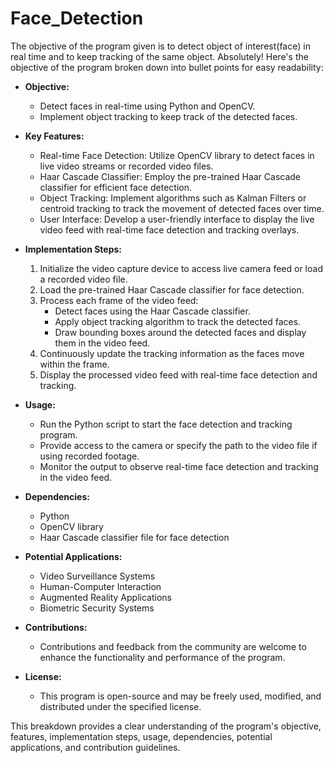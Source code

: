 # Face_Detection
The objective of the program given is to detect object of interest(face) in real time and to keep tracking of the same object.
Absolutely! Here's the objective of the program broken down into bullet points for easy readability:

- **Objective:** 
  - Detect faces in real-time using Python and OpenCV.
  - Implement object tracking to keep track of the detected faces.

- **Key Features:**
  - Real-time Face Detection: Utilize OpenCV library to detect faces in live video streams or recorded video files.
  - Haar Cascade Classifier: Employ the pre-trained Haar Cascade classifier for efficient face detection.
  - Object Tracking: Implement algorithms such as Kalman Filters or centroid tracking to track the movement of detected faces over time.
  - User Interface: Develop a user-friendly interface to display the live video feed with real-time face detection and tracking overlays.

- **Implementation Steps:**
  1. Initialize the video capture device to access live camera feed or load a recorded video file.
  2. Load the pre-trained Haar Cascade classifier for face detection.
  3. Process each frame of the video feed:
     - Detect faces using the Haar Cascade classifier.
     - Apply object tracking algorithm to track the detected faces.
     - Draw bounding boxes around the detected faces and display them in the video feed.
  4. Continuously update the tracking information as the faces move within the frame.
  5. Display the processed video feed with real-time face detection and tracking.

- **Usage:**
  - Run the Python script to start the face detection and tracking program.
  - Provide access to the camera or specify the path to the video file if using recorded footage.
  - Monitor the output to observe real-time face detection and tracking in the video feed.

- **Dependencies:**
  - Python
  - OpenCV library
  - Haar Cascade classifier file for face detection

- **Potential Applications:**
  - Video Surveillance Systems
  - Human-Computer Interaction
  - Augmented Reality Applications
  - Biometric Security Systems

- **Contributions:**
  - Contributions and feedback from the community are welcome to enhance the functionality and performance of the program.

- **License:**
  - This program is open-source and may be freely used, modified, and distributed under the specified license.

This breakdown provides a clear understanding of the program's objective, features, implementation steps, usage, dependencies, potential applications, and contribution guidelines.
